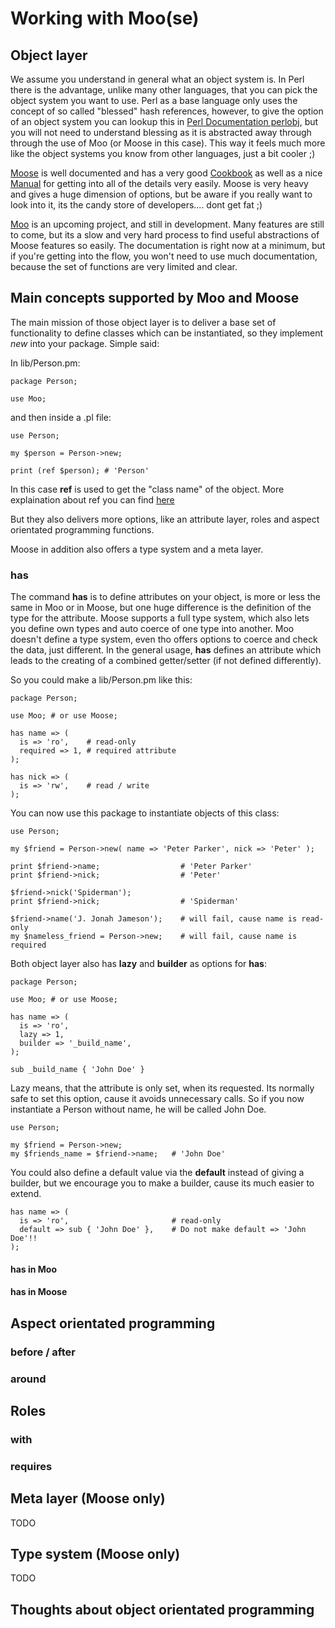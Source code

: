 # Working with Moo(se)

## Object layer

We assume you understand in general what an object system is. In Perl there is the advantage, unlike many other languages, that you can pick the object system you want to use. Perl as a base language only uses the concept of so called "blessed" hash references, however, to give the option of an object system you can lookup this in [Perl Documentation perlobj](http://perldoc.perl.org/perlobj.html), but you will not need to understand blessing as it is abstracted away through through the use of Moo (or Moose in this case). This way it feels much more like the object systems you know from other languages, just a bit cooler ;)

[Moose](https://metacpan.org/release/Moose) is well documented and has a very good [Cookbook](https://metacpan.org/module/Moose::Cookbook) as well as a nice [Manual](https://metacpan.org/module/Moose::Manual) for getting into all of the details very easily. Moose is very heavy and gives a huge dimension of options, but be aware if you really want to look into it, its the candy store of developers.... dont get fat ;)

[Moo](https://metacpan.org/release/Moo) is an upcoming project, and still in development. Many features are still to come, but its a slow and very hard process to find useful abstractions of Moose features so easily. The documentation is right now at a minimum, but if you're getting into the flow, you won't need to use much documentation, because the set of functions are very limited and clear.

## Main concepts supported by Moo and Moose

The main mission of those object layer is to deliver a base set of functionality to define classes which can be instantiated, so they implement *new* into your package. Simple said:

In lib/Person.pm:

    package Person;

    use Moo;

and then inside a .pl file:

    use Person;
    
    my $person = Person->new;
	
    print (ref $person); # 'Person'
	
In this case **ref** is used to get the "class name" of the object. More explaination about ref you can find [here](http://perldoc.perl.org/perlref.html)

But they also delivers more options, like an attribute layer, roles and aspect orientated programming functions.

Moose in addition also offers a type system and a meta layer.

### has

The command **has** is to define attributes on your object, is more or less the same in Moo or in Moose, but one huge difference is the definition of the type for the attribute. Moose supports a full type system, which also lets you define own types and auto coerce of one type into another. Moo doesn't define a type system, even tho offers options to coerce and check the data, just different. In the general usage, **has** defines an attribute which leads to the creating of a combined getter/setter (if not defined differently).

So you could make a lib/Person.pm like this:

    package Person;

    use Moo; # or use Moose;

    has name => (
      is => 'ro',    # read-only
      required => 1, # required attribute
    );

    has nick => (
      is => 'rw',    # read / write
    );
	
You can now use this package to instantiate objects of this class:

    use Person;

    my $friend = Person->new( name => 'Peter Parker', nick => 'Peter' );

    print $friend->name;                  # 'Peter Parker'
    print $friend->nick;                  # 'Peter'

    $friend->nick('Spiderman');
    print $friend->nick;                  # 'Spiderman'

    $friend->name('J. Jonah Jameson');    # will fail, cause name is read-only
    my $nameless_friend = Person->new;    # will fail, cause name is required

Both object layer also has **lazy** and **builder** as options for **has**:

    package Person;

    use Moo; # or use Moose;

    has name => (
      is => 'ro',
      lazy => 1,
      builder => '_build_name',
    );
	
    sub _build_name { 'John Doe' }

Lazy means, that the attribute is only set, when its requested. Its normally safe to set this option, cause it avoids unnecessary calls. So if you now instantiate a Person without name, he will be called John Doe.

    use Person;

    my $friend = Person->new;	
    my $friends_name = $friend->name;   # 'John Doe'

You could also define a default value via the **default** instead of giving a builder, but we encourage you to make a builder, cause its much easier to extend.

    has name => (
      is => 'ro',                       # read-only
      default => sub { 'John Doe' },    # Do not make default => 'John Doe'!!
    );

#### has in Moo

#### has in Moose

## Aspect orientated programming

### before / after

### around

## Roles

### with

### requires

## Meta layer (Moose only)

TODO

## Type system (Moose only)

TODO

## Thoughts about object orientated programming